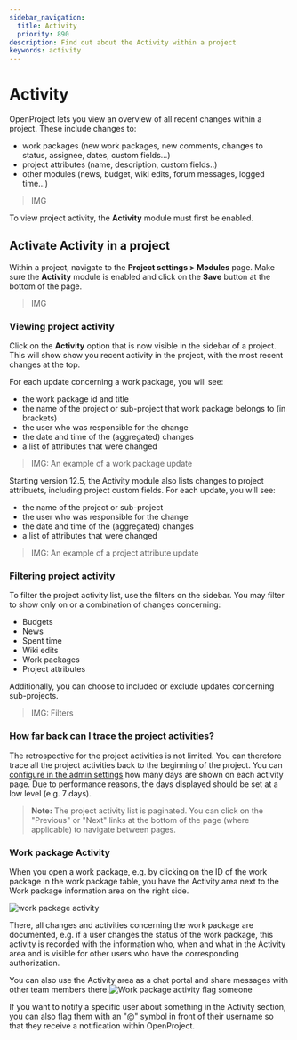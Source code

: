```yaml
---
sidebar_navigation:
  title: Activity
  priority: 890
description: Find out about the Activity within a project
keywords: activity
---
```


# Activity

OpenProject lets you view an overview of all recent changes within a project. These include changes to:

- work packages (new work packages, new comments, changes to status, assignee, dates, custom fields...)
- project attributes (name, description, custom fields..)
- other modules (news, budget, wiki edits, forum messages, logged time...)

> IMG

To view project activity, the **Activity** module must first be enabled.

## Activate Activity in a project

Within a project, navigate to the **Project settings > Modules** page. Make sure the **Activity** module is enabled and click on the **Save** button at the bottom of the page.

> IMG

### Viewing project activity

Click on the **Activity** option that is now visible in the sidebar of a project. This will show show you recent activity in the project, with the most recent changes at the top. 

For each update concerning a work package, you will see:

- the work package id and title
- the name of the project or sub-project that work package belongs to (in brackets)
- the user who was responsible for the change
- the date and time of the (aggregated) changes
- a list of attributes that were changed

> IMG: An example of a work package update

Starting version 12.5, the Activity module also lists changes to project attribuets, including project custom fields. For each update, you will see:

- the name of the project or sub-project
- the user who was responsible for the change
- the date and time of the (aggregated) changes
- a list of attributes that were changed

> IMG: An example of a project attribute update

### Filtering project activity

To filter the project activity list, use the filters on the sidebar. You may filter to show only on or a combination of changes concerning:

- Budgets
- News
- Spent time
- Wiki edits
- Work packages
- Project attributes

Additionally, you can choose to included or exclude updates concerning sub-projects. 

> IMG: Filters

### How far back can I trace the project activities?

The retrospective for the project activities is not limited. You can therefore trace all the project activities back to the beginning of the project.
You can [configure in the admin settings](../../system-admin-guide/) how many days are shown on each activity page. Due to performance reasons, the days displayed should be set at a low level (e.g. 7 days).

> **Note:** The project activity list is paginated. You can click on the "Previous" or "Next" links at the bottom of the page (where applicable) to navigate between pages.

### Work package Activity

When you open a work package, e.g. by clicking on the ID of the work package in the work package table, you have the Activity area next to the Work package information area on the right side.

![work package activity](work-package-activity.png)


There, all changes and activities concerning the work package are documented, e.g. if a user changes the status of the work package, this activity is recorded with the information who, when and what in the Activity area and is visible for other users who have the corresponding authorization. 

You can also use the Activity area as a chat portal and share messages with other team members there.![Work package activity flag someone](Work-package-activity-flag-someone.png)



If you want to notify a specific user about something in the Activity section, you can also flag them with an "@" symbol in front of their username so that they receive a notification within OpenProject.



